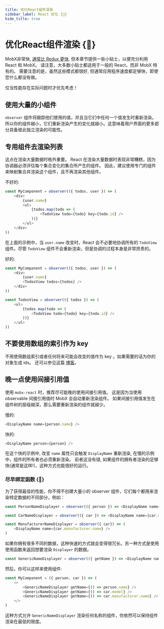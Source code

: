 ```yaml
---
title: 优化React组件渲染
sidebar_label: React 优化 {🚀}
hide_title: true
---
```


<script async type="text/javascript" src="//cdn.carbonads.com/carbon.js?serve=CEBD4KQ7&placement=mobxjsorg" id="_carbonads_js"></script>

# 优化React组件渲染 {🚀}

MobX非常快, [通常比 Redux 更快](https://twitter.com/mweststrate/status/718444275239882753), 但本章节提供一些小贴士，以便充分利用 React 和 MobX。 请注意，大多数小贴士都适用于一般的 React，而非 MobX 特有的。
需要注意的是，虽然这些模式都很好, 但通常应用程序速度都足够快，即使您什么都没有做。

仅当性能存在实际问题时才优先考虑！

## 使用大量的小组件

`observer` 组件将跟踪他们使用的值，并且当它们中任何一个值发生时重新渲染。所以你的组件越小，它们重新渲染产生的变化就越小。这意味着用户界面的更多部分具备彼此独立渲染的可能性。

## 专用组件去渲染列表

这点在渲染大量数据时格外重要。 
React 在渲染大量数据时表现非常糟糕，因为协调器必须评估每个集合变化的集合所产生的组件。 
因此，建议使用专门的组件来映射集合并渲染这个组件，且不再渲染其他组件。

不好的:

```javascript
const MyComponent = observer(({ todos, user }) => (
    <div>
        {user.name}
        <ul>
            {todos.map(todo => (
                <TodoView todo={todo} key={todo.id} />
            ))}
        </ul>
    </div>
))
```

在上面的示例中，当 `user.name` 改变时，React 会不必要地协调所有的 `TodoView` 组件。尽管 `TodoView` 组件不会重新渲染，但是协调的过程本身是非常昂贵的。

好的:

```javascript
const MyComponent = observer(({ todos, user }) => (
    <div>
        {user.name}
        <TodosView todos={todos} />
    </div>
))

const TodosView = observer(({ todos }) => (
    <ul>
        {todos.map(todo => (
            <TodoView todo={todo} key={todo.id} />
        ))}
    </ul>
))
```

## 不要使用数组的索引作为 key

不用使用数组索引或者任何将来可能会改变的值作为 key 。如果需要的话为你的对象生成 ids。 还可以参见这篇 [博客](https://medium.com/@robinpokorny/index-as-a-key-is-an-anti-pattern-e0349aece318)。

## 晚一点使用间接引用值


使用 `mobx-react` 时，推荐尽可能晚的使用间接引用值。
这是因为当使用 observable 间接引用值时 MobX 会自动重新渲染组件。
如果间接引用值发生在组件树的层级越深，那么需要重新渲染的组件就越少。

慢的:

```javascript
<DisplayName name={person.name} />
```

快的:

```javascript
<DisplayName person={person} />
```
在这个快的示例中, 改变 `name` 属性只会触发 `DisplayName` 重新渲染, 在慢的示例中，组件的所有者也必须重新渲染。 前者这没有错, 如果组件的拥有者渲染的足够快(通常是这样!)，这种方式也能很好的运行。

### 尽早绑定函数 {🚀} 

为了获得最佳的性能，你不得不创建大量小的 observer 组件，它们每个都用来渲染特定数据的不同部分，例如：

```javascript
const PersonNameDisplayer = observer(({ person }) => <DisplayName name={person.name} />)

const CarNameDisplayer = observer(({ car }) => <DisplayName name={car.model} />)

const ManufacturerNameDisplayer = observer({ car}) => (
    <DisplayName name={car.manufacturer.name} />
)
```

如果你拥有很多不同的数据，这种快速的方式就会变得很冗长。另一种方式是使用使用函数来返回想要渲染 `Displayer` 的数据。

```javascript
const GenericNameDisplayer = observer(({ getName }) => <DisplayName name={getName()} />)
```

然后，你可以这样来使用组件:

```javascript
const MyComponent = ({ person, car }) => (
    <>
        <GenericNameDisplayer getName={() => person.name} />
        <GenericNameDisplayer getName={() => car.model} />
        <GenericNameDisplayer getName={() => car.manufacturer.name} />
    </>
)
```
这种方式允许 `GenericNameDisplayer` 渲染任何名称的组件，你依然可以保持组件渲染在最低的限度。